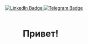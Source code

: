 
<div id="header" align="center">
<!--   <img src="" width="300"/> -->
</div>

<div id="badges" align="center">
  <a href="your-linkedin-URL">
    <img src="https://img.shields.io/badge/LinkedIn-blue?style=for-the-badge&logo=linkedin&logoColor=white" alt="LinkedIn Badge"/>
  </a>
  <a href="https://t.me/ilyaisko">
    <img src="https://img.shields.io/badge/Telegram-blue?style=for-the-badge&logo=telegram&logoColor=white" alt="Telegram Badge"/>
  </a>
</div>

<p align="center"><img src="https://komarev.com/ghpvc/?username=macroslav&style=flat-square&color=blue" alt=""/>
</p>

<h1>
  <p align="center">
    Привет! 
    <img src="https://media.giphy.com/media/hvRJCLFzcasrR4ia7z/giphy.gif" width="15px" height="30px"/>
  </p>
</h1>
